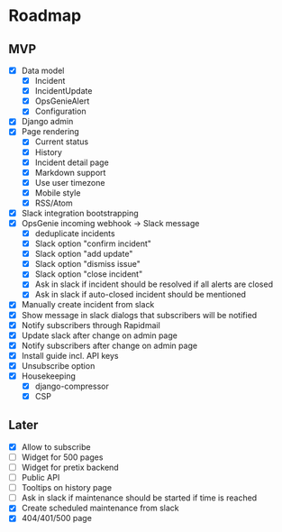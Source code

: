 # Roadmap

## MVP

- [x] Data model
  - [x] Incident
  - [x] IncidentUpdate
  - [x] OpsGenieAlert
  - [x] Configuration
- [x] Django admin
- [x] Page rendering
  - [x] Current status
  - [x] History
  - [x] Incident detail page
  - [x] Markdown support
  - [x] Use user timezone
  - [x] Mobile style
  - [x] RSS/Atom
- [x] Slack integration bootstrapping
- [x] OpsGenie incoming webhook → Slack message
  - [x] deduplicate incidents
  - [x] Slack option "confirm incident"
  - [x] Slack option "add update"
  - [x] Slack option "dismiss issue"
  - [x] Slack option "close incident"
  - [x] Ask in slack if incident should be resolved if all alerts are closed
  - [x] Ask in slack if auto-closed incident should be mentioned
- [x] Manually create incident from slack
- [x] Show message in slack dialogs that subscribers will be notified
- [x] Notify subscribers through Rapidmail
- [x] Update slack after change on admin page
- [x] Notify subscribers after change on admin page
- [x] Install guide incl. API keys
- [x] Unsubscribe option
- [x] Housekeeping
  - [x] django-compressor
  - [x] CSP

## Later

- [x] Allow to subscribe
- [ ] Widget for 500 pages
- [ ] Widget for pretix backend
- [ ] Public API
- [ ] Tooltips on history page
- [ ] Ask in slack if maintenance should be started if time is reached
- [x] Create scheduled maintenance from slack
- [x] 404/401/500 page
